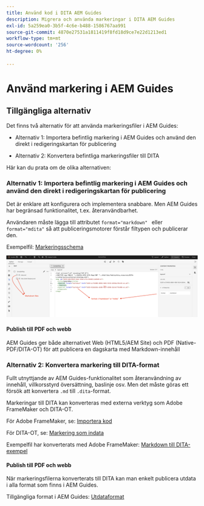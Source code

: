 ```yaml
---
title: Använd kod i DITA AEM Guides
description: Migrera och använda markeringar i DITA AEM Guides
exl-id: 5a259ea0-3b5f-4c6e-b488-1586767aa991
source-git-commit: 4870e27531a1811419f8fd18d9ce7e22d1213ed1
workflow-type: tm+mt
source-wordcount: '256'
ht-degree: 0%

---
```


# Använd markering i AEM Guides

## Tillgängliga alternativ

Det finns två alternativ för att använda markeringsfiler i AEM Guides:

- Alternativ 1: Importera befintlig markering i AEM Guides och använd den direkt i redigeringskartan för publicering

- Alternativ 2: Konvertera befintliga markeringsfiler till DITA

Här kan du prata om de olika alternativen:

### Alternativ 1: Importera befintlig markering i AEM Guides och använd den direkt i redigeringskartan för publicering

Det är enklare att konfigurera och implementera snabbare. Men AEM Guides har begränsad funktionalitet, t.ex. återanvändbarhet.

Användaren måste lägga till attributet `format="markdown" ` eller `format="mdita"` så att publiceringsmotorer förstår filtypen och publicerar den.

Exempelfil: [Markeringsschema](https://acrobat.adobe.com/id/urn:aaid:sc:AP:da31137e-be84-44fb-8974-d038eeff0283)

![skärmbild för referens](../assets/authoring/markdown_map.png)


#### Publish till PDF och webb

AEM Guides ger både alternativet Web (HTML5/AEM Site) och PDF (Native-PDF/DITA-OT) för att publicera en dagskarta med Markdown-innehåll

### Alternativ 2: Konvertera markering till DITA-format

Fullt utnyttjande av AEM Guides-funktionalitet som återanvändning av innehåll, villkorsstyrd översättning, baslinje osv. Men det måste göras ett försök att konvertera `.md` till `.dita`-format.

Markeringar till DITA kan konverteras med externa verktyg som Adobe FrameMaker och DITA-OT.


För Adobe FrameMaker, se: [Importera kod](https://www.adobe.com/in/products/framemaker/features.html#import-markdown)

För DITA-OT, se: [Markering som indata](https://www.dita-ot.org/dev/topics/markdown-input.html)

Exempelfil har konverterats med Adobe FrameMaker: [Markdown till DITA-exempel](https://acrobat.adobe.com/id/urn:aaid:sc:AP:874881f3-ba43-410c-abc6-2df899536d79)

#### Publish till PDF och webb

När markeringsfilerna konverterats till DITA kan man enkelt publicera utdata i alla format som finns i AEM Guides.

Tillgängliga format i AEM Guides: [Utdataformat](../../../user-guide/generate-output-understand-presets.md)
